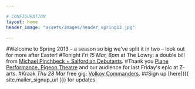 ```yaml
---

# CONFIGURATION
layout: home
header_image: "assets/images/header_spring13.jpg"

---
```

#Welcome to Spring 2013 – a season so big we've split it in two – look out for more after Easter!
#Tonight *Fri 15 Mar, 8pm* at The Lowry: a double bill from [Michael Pinchbeck + Salfordian Debutants](/current/2013-springsummer/pinchbeck/index.html).
#Thank you [Plane Performance, Pigeon Theatre](/current/2013-springsummer/pp/index.html) and our audience for last Friday's epic at Z-arts.
#Kraak *Thu 28 Mar* free gig: [Volkov Commanders](/current/2013-springsummer/kraak/index.html).
##Sign up [here]({{ site.mailer_signup_url }}) for updates.

